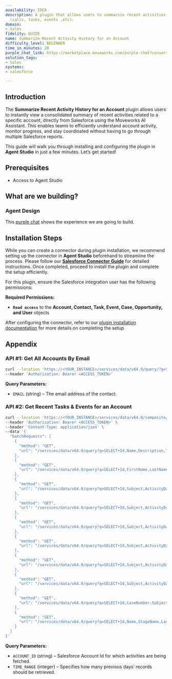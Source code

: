 ```yaml
---
availability: IDEA
description: A plugin that allows users to summarize recent activities for an account
  (calls, tasks, events ,etc).
domain:
- Sales
fidelity: GUIDE
name: Summarize Recent Activity History for an Account
difficulty_level: BEGINNER
time_in_minutes: 20
purple_chat_link: https://marketplace.moveworks.com/purple-chat?conversation=%7B%22messages%22%3A%5B%7B%22parts%22%3A%5B%7B%22richText%22%3A%22Summarize+the+activity+history+for+an+account.%22%7D%5D%2C%22role%22%3A%22user%22%7D%2C%7B%22parts%22%3A%5B%7B%22richText%22%3A%22%3Cp+xmlns%3D%5C%22http%3A%2F%2Fwww.w3.org%2F1999%2Fxhtml%5C%22%3EOf+course.+Here+is+a+list+of+your+accounts.+Which+one+would+you+like+to+see+the+activity+history+for%3F+Please+reply+with+the+number.%3C%2Fp%3E%3Col+xmlns%3D%5C%22http%3A%2F%2Fwww.w3.org%2F1999%2Fxhtml%5C%22%3E%3Cli%3EApex+Solutions%3C%2Fli%3E%3Cli%3EGlobal+Exports+Inc.%3C%2Fli%3E%3Cli%3EInnovatech+Builders%3C%2Fli%3E%3Cli%3ESummit+Financial%3C%2Fli%3E%3C%2Fol%3E%22%7D%5D%2C%22role%22%3A%22assistant%22%7D%2C%7B%22parts%22%3A%5B%7B%22richText%22%3A%221%22%7D%5D%2C%22role%22%3A%22user%22%7D%2C%7B%22parts%22%3A%5B%7B%22richText%22%3A%22%3Cp+xmlns%3D%5C%22http%3A%2F%2Fwww.w3.org%2F1999%2Fxhtml%5C%22%3EOkay%2C+I+will+summarize+activity+for+%3Cb%3EApex+Solutions%3C%2Fb%3E.+How+far+back+should+I+look%3F+You+can+reply+with+a+number+of+days+%28e.g.%2C+30%2C+60%2C+90%29.%3C%2Fp%3E%22%7D%5D%2C%22role%22%3A%22assistant%22%7D%2C%7B%22parts%22%3A%5B%7B%22richText%22%3A%2260%22%7D%5D%2C%22role%22%3A%22user%22%7D%2C%7B%22parts%22%3A%5B%7B%22richText%22%3A%22%3Cp+xmlns%3D%5C%22http%3A%2F%2Fwww.w3.org%2F1999%2Fxhtml%5C%22%3EHere+is+the+activity+summary+for+%3Cb%3EApex+Solutions%3C%2Fb%3E+for+the+past+60+days%3A%3C%2Fp%3E%3Cul+xmlns%3D%5C%22http%3A%2F%2Fwww.w3.org%2F1999%2Fxhtml%5C%22%3E%3Cli%3E%3Cb%3EJuly+28%2C+2025+%28Call%29%3A%3C%2Fb%3E+Spoke+with+Michael+Johnson+regarding+the+Q4+implementation+timeline.%3C%2Fli%3E%3Cli%3E%3Cb%3EJuly+15%2C+2025+%28Email%29%3A%3C%2Fb%3E+Sent+proposal+documents+to+Sarah+Davis.%3C%2Fli%3E%3Cli%3E%3Cb%3EJuly+14%2C+2025+%28Task%29%3A%3C%2Fb%3E+Followed+up+on+pricing+question.%3C%2Fli%3E%3Cli%3E%3Cb%3EJune+25%2C+2025+%28Event%29%3A%3C%2Fb%3E+Q3+Business+Review+meeting+with+Michael+Johnson.%3C%2Fli%3E%3Cli%3E%3Cb%3EJune+18%2C+2025+%28Call%29%3A%3C%2Fb%3E+Initial+discovery+call+with+the+technical+team.%3C%2Fli%3E%3C%2Ful%3E%3Cp+xmlns%3D%5C%22http%3A%2F%2Fwww.w3.org%2F1999%2Fxhtml%5C%22%3EThis+is+the+complete+activity+history+for+the+selected+period.%3C%2Fp%3E%22%7D%2C%7B%22citations%22%3A%5B%7B%22citationTitle%22%3A%22Apex+Solutions%22%2C%22connectorName%22%3A%22salesforce%22%7D%5D%7D%5D%2C%22role%22%3A%22assistant%22%7D%5D%7D
solution_tags:
- Sales
systems:
- salesforce

---
```

## Introduction

The **Summarize Recent Activity History for an Account** plugin allows users to instantly view a consolidated summary of recent activities related to a specific account, directly from Salesforce using the Moveworks AI Assistant. This enables teams to efficiently understand account activity, monitor progress, and stay coordinated without having to go through multiple Salesforce reports.

This guide will walk you through installing and configuring the plugin in **Agent Studio** in just a few minutes. Let’s get started!

## **Prerequisites**

- Access to Agent Studio

## **What are we building?**

### Agent Design

This [purple chat](https://marketplace.moveworks.com/purple-chat?conversation=%7B%22messages%22%3A%5B%7B%22role%22%3A%22user%22%2C%22parts%22%3A%5B%7B%22richText%22%3A%22I+need+a+summary+of+one+of+my+accounts.%22%7D%5D%7D%2C%7B%22role%22%3A%22assistant%22%2C%22parts%22%3A%5B%7B%22richText%22%3A%22Certainly.+How+would+you+like+to+find+the+account%3F+Please+reply+with+the+number.%22%7D%2C%7B%22richText%22%3A%221.+Select+from+a+list+of+my+accounts%3Cbr+xmlns%3D%5C%22http%3A%2F%2Fwww.w3.org%2F1999%2Fxhtml%5C%22+%2F%3E2.+Search+by+account+name%22%7D%5D%7D%2C%7B%22role%22%3A%22user%22%2C%22parts%22%3A%5B%7B%22richText%22%3A%221%22%7D%5D%7D%2C%7B%22role%22%3A%22assistant%22%2C%22parts%22%3A%5B%7B%22reasoningSteps%22%3A%5B%7B%22status%22%3A%22success%22%2C%22richText%22%3A%22Retrieving+your+accounts+from+Salesforce.%22%7D%5D%7D%2C%7B%22richText%22%3A%22Here+is+a+list+of+your+accounts.+Which+one+would+you+like+a+summary+for%3F+Please+reply+with+the+number.%22%7D%2C%7B%22richText%22%3A%221.+Apex+Solutions%3Cbr+xmlns%3D%5C%22http%3A%2F%2Fwww.w3.org%2F1999%2Fxhtml%5C%22+%2F%3E2.+Global+Exports+Inc.%3Cbr+xmlns%3D%5C%22http%3A%2F%2Fwww.w3.org%2F1999%2Fxhtml%5C%22+%2F%3E3.+Innovatech+Builders%22%7D%5D%7D%2C%7B%22role%22%3A%22user%22%2C%22parts%22%3A%5B%7B%22richText%22%3A%221%22%7D%5D%7D%2C%7B%22role%22%3A%22assistant%22%2C%22parts%22%3A%5B%7B%22richText%22%3A%22Okay%2C+I+will+generate+a+summary+for+%3Cb+xmlns%3D%5C%22http%3A%2F%2Fwww.w3.org%2F1999%2Fxhtml%5C%22%3EApex+Solutions%3C%2Fb%3E.+How+far+back+should+I+look+for+recent+activities%3F+You+can+reply+with+a+number+of+days+%28e.g.%2C+30%2C+90%29.%22%7D%5D%7D%2C%7B%22role%22%3A%22user%22%2C%22parts%22%3A%5B%7B%22richText%22%3A%2230%22%7D%5D%7D%2C%7B%22role%22%3A%22assistant%22%2C%22parts%22%3A%5B%7B%22reasoningSteps%22%3A%5B%7B%22status%22%3A%22success%22%2C%22richText%22%3A%22Querying+Salesforce+for+Apex+Solutions+summary+and+activities+for+the+last+30+days.%22%7D%5D%7D%2C%7B%22richText%22%3A%22Here+is+the+summary+for+%3Cb+xmlns%3D%5C%22http%3A%2F%2Fwww.w3.org%2F1999%2Fxhtml%5C%22%3EApex+Solutions%3C%2Fb%3E%3A%3Cbr+xmlns%3D%5C%22http%3A%2F%2Fwww.w3.org%2F1999%2Fxhtml%5C%22+%2F%3E%3Cbr+xmlns%3D%5C%22http%3A%2F%2Fwww.w3.org%2F1999%2Fxhtml%5C%22+%2F%3E%3Cb+xmlns%3D%5C%22http%3A%2F%2Fwww.w3.org%2F1999%2Fxhtml%5C%22%3EKey+Contacts%3C%2Fb%3E%3Cul+xmlns%3D%5C%22http%3A%2F%2Fwww.w3.org%2F1999%2Fxhtml%5C%22%3E%3Cli%3EJohn+Smith%2C+VP+of+Operations%3C%2Fli%3E%3Cli%3EEmily+White%2C+Director+of+IT%3C%2Fli%3E%3C%2Ful%3E%3Cb+xmlns%3D%5C%22http%3A%2F%2Fwww.w3.org%2F1999%2Fxhtml%5C%22%3EOpen+Opportunities%3C%2Fb%3E%3Cul+xmlns%3D%5C%22http%3A%2F%2Fwww.w3.org%2F1999%2Fxhtml%5C%22%3E%3Cli%3EName%3A+Project+Highlander+Expansion%3C%2Fli%3E%3Cli%3EStage%3A+Proposal%2FPrice+Quote%3C%2Fli%3E%3Cli%3EAmount%3A+%24150%2C000%3C%2Fli%3E%3C%2Ful%3E%3Cb+xmlns%3D%5C%22http%3A%2F%2Fwww.w3.org%2F1999%2Fxhtml%5C%22%3ERecent+Activity+%28Last+30+Days%29%3C%2Fb%3E%3Cul+xmlns%3D%5C%22http%3A%2F%2Fwww.w3.org%2F1999%2Fxhtml%5C%22%3E%3Cli%3E%3Cb%3ESeptember+8%2C+2025+%28Call%29%3A%3C%2Fb%3E+Logged+by+Jane+Doe.+Subject%3A+%5C%22Discussed+Q4+implementation.%5C%22%3C%2Fli%3E%3Cli%3E%3Cb%3ESeptember+5%2C+2025+%28Event%29%3A%3C%2Fb%3E+Logged+by+John+Smith.+Subject%3A+%5C%22Project+Phoenix+Kick-off+Meeting.%5C%22%3C%2Fli%3E%3Cli%3E%3Cb%3EAugust+27%2C+2025+%28Task%29%3A%3C%2Fb%3E+Created+by+Jane+Doe.+Subject%3A+%5C%22Send+updated+pricing+sheet.%5C%22+Status%3A+%3Ci%3ECompleted%3C%2Fi%3E.%3C%2Fli%3E%3C%2Ful%3E%3Cb+xmlns%3D%5C%22http%3A%2F%2Fwww.w3.org%2F1999%2Fxhtml%5C%22%3EOpen+Support+Cases%3C%2Fb%3E%3Cul+xmlns%3D%5C%22http%3A%2F%2Fwww.w3.org%2F1999%2Fxhtml%5C%22%3E%3Cli%3ECase+%230018432%3A+Integration+question+regarding+API+limits.+Status%3A+%3Ci%3EPending+Engineering%3C%2Fi%3E.%3C%2Fli%3E%3C%2Ful%3EThis+is+the+complete+summary+for+the+account.%22%7D%2C%7B%22citations%22%3A%5B%7B%22connectorName%22%3A%22salesforce%22%2C%22citationTitle%22%3A%22Apex+Solutions%22%7D%5D%7D%5D%7D%5D%7D) shows the experience we are going to build.

## Installation Steps

While you can create a connector during plugin installation, we recommend setting up the connector in **Agent Studio** beforehand to streamline the process. Please follow our [**Salesforce Connector Guide**](https://marketplace.moveworks.com/connectors/salesforce?hist=home%2Cplgn.salesforce-create-campaign-inside-account%2Cbrws#how-to-implement) for detailed instructions. Once completed, proceed to install the plugin and complete the setup efficiently.

For this plugin, ensure the Salesforce integration user has the following permissions:

**Required Permissions:**

- **`Read access`** to the **Account, Contact, Task, Event, Case, Opportunity, and User** objects

After configuring the connector, refer to our [plugin installation documentation](https://help.moveworks.com/docs/ai-agent-marketplace-installation) for more details on completing the setup

## **Appendix**

### **API #1: Get All Accounts By Email**

```bash
curl --location 'https://<YOUR_INSTANCE>/services/data/v64.0/query/?q=SELECT+Id%2C+Name%2C+Type%2C+Industry%2C+CreatedDate+FROM+Account+WHERE+Id+IN+(SELECT+AccountId+FROM+Contact+WHERE+Email%3D%27{{EMAIL}}%27)+ORDER+BY+CreatedDate+DESC' \
--header 'Authorization: Bearer <ACCESS_TOKEN>'

```

**Query Parameters:**

- `EMAIL` (string) – The email address of the contact.

### API #2: Get Recent Tasks & Events for an Account

```bash
curl --location 'https://<YOUR_INSTANCE>/services/data/v64.0/composite/batch' \
--header 'Authorization: Bearer <ACCESS_TOKEN>' \
--header 'Content-Type: application/json' \
--data '{
  "batchRequests": [
    {
      "method": "GET",
      "url": "/services/data/v64.0/query?q=SELECT+Id,Name,Description,Type,Industry,LastActivityDate,LastModifiedDate+FROM+Account+WHERE+Id='\''{{ACCOUNT_ID}}'\''"
    },
    {
      "method": "GET",
      "url": "/services/data/v64.0/query?q=SELECT+Id,FirstName,LastName,Email,Phone,Title,Owner.Name,LastModifiedDate+FROM+Contact+WHERE+AccountId='\''{{ACCOUNT_ID}}'\''+AND+LastModifiedDate=LAST_N_DAYS:{{TIME_RANGE}}+ORDER+BY+LastModifiedDate+DESC"
    },
    {
      "method": "GET",
      "url": "/services/data/v64.0/query?q=SELECT+Id,Subject,ActivityDate,Status,Owner.Name,Who.Name,What.Name+FROM+Task+WHERE+WhatId='\''{{ACCOUNT_ID}}'\''+AND+LastModifiedDate=LAST_N_DAYS:{{TIME_RANGE}}+ORDER+BY+LastModifiedDate+DESC"
    },
    {
      "method": "GET",
      "url": "/services/data/v64.0/query?q=SELECT+Id,Subject,ActivityDate,Status,Owner.Name,Who.Name,What.Name+FROM+Task+WHERE+WhoId+IN+(SELECT+Id+FROM+Contact+WHERE+AccountId='\''{{ACCOUNT_ID}}'\'' )+AND+LastModifiedDate=LAST_N_DAYS:{{TIME_RANGE}}+ORDER+BY+LastModifiedDate+DESC"
    },
    {
      "method": "GET",
      "url": "/services/data/v64.0/query?q=SELECT+Id,Subject,ActivityDate,Status,Owner.Name,Who.Name,What.Name+FROM+Task+WHERE+WhatId+IN+(SELECT+Id+FROM+Opportunity+WHERE+AccountId='\''{{ACCOUNT_ID}}'\'' )+AND+LastModifiedDate=LAST_N_DAYS:{{TIME_RANGE}}+ORDER+BY+LastModifiedDate+DESC"
    },
    {
      "method": "GET",
      "url": "/services/data/v64.0/query?q=SELECT+Id,Subject,ActivityDate,DurationInMinutes,Owner.Name,Who.Name,What.Name+FROM+Event+WHERE+WhatId='\''{{ACCOUNT_ID}}'\''+AND+LastModifiedDate=LAST_N_DAYS:{{TIME_RANGE}}+ORDER+BY+LastModifiedDate+DESC"
    },
    {
      "method": "GET",
      "url": "/services/data/v64.0/query?q=SELECT+Id,Subject,ActivityDate,DurationInMinutes,Owner.Name,Who.Name,What.Name+FROM+Event+WHERE+WhoId+IN+(SELECT+Id+FROM+Contact+WHERE+AccountId='\''{{ACCOUNT_ID}}'\'' )+AND+LastModifiedDate=LAST_N_DAYS:{{TIME_RANGE}}+ORDER+BY+LastModifiedDate+DESC"
    },
    {
      "method": "GET",
      "url": "/services/data/v64.0/query?q=SELECT+Id,Subject,ActivityDate,DurationInMinutes,Owner.Name,Who.Name,What.Name+FROM+Event+WHERE+WhatId+IN+(SELECT+Id+FROM+Opportunity+WHERE+AccountId='\''{{ACCOUNT_ID}}'\'' )+AND+LastModifiedDate=LAST_N_DAYS:{{TIME_RANGE}}+ORDER+BY+LastModifiedDate+DESC"
    },
    {
      "method": "GET",
      "url": "/services/data/v64.0/query?q=SELECT+Id,CaseNumber,Subject,LastModifiedDate,Status,Priority,CreatedDate,ClosedDate,Owner.Name+FROM+Case+WHERE+AccountId='\''{{ACCOUNT_ID}}'\''+AND+LastModifiedDate=LAST_N_DAYS:{{TIME_RANGE}}+ORDER+BY+LastModifiedDate+DESC"
    },
    {
      "method": "GET",
      "url": "/services/data/v64.0/query?q=SELECT+Id,Name,StageName,LastModifiedDate,Amount,CloseDate,Owner.Name,CreatedDate+FROM+Opportunity+WHERE+AccountId='\''{{ACCOUNT_ID}}'\''+AND+LastModifiedDate=LAST_N_DAYS:{{TIME_RANGE}}+ORDER+BY+LastModifiedDate+DESC"
    }
  ]
}'
```

**Query Parameters:**

- `ACCOUNT_ID` (string) – Salesforce Account Id for which activities are being fetched.
- `TIME_RANGE` (integer) – Specifies how many previous days’ records should be retrieved.




